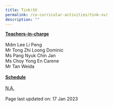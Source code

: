 ```yaml
---
title: Tink!SV
permalink: /co-curricular-activities/tink-sv/
description: ""
---
```

<p><u><strong>Teachers-in-charge</strong></u><br /><br />Mdm Lee Li Peng<br />Mr Tong Zhi Loong Dominic<br />Ms Pang Nyuk Chin Jan<br/>Ms Choy Yong En Carene<br/>Mr Tan Weida<br /><br /><u><strong>Schedule</strong></u><br /><br /><u>N.A.<br /></u><br />Page last updated on: 17 Jan 2023</p>